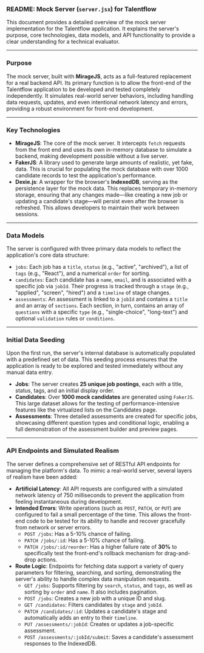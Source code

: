 ### README: Mock Server (`server.jsx`) for Talentflow

This document provides a detailed overview of the mock server implementation for the Talentflow application. It explains the server's purpose, core technologies, data models, and API functionality to provide a clear understanding for a technical evaluator.

---

### Purpose
The mock server, built with **MirageJS**, acts as a full-featured replacement for a real backend API. Its primary function is to allow the front-end of the Talentflow application to be developed and tested completely independently. It simulates real-world server behaviors, including handling data requests, updates, and even intentional network latency and errors, providing a robust environment for front-end development.

---

### Key Technologies
* **MirageJS**: The core of the mock server. It intercepts `fetch` requests from the front end and uses its own in-memory database to simulate a backend, making development possible without a live server.
* **FakerJS**: A library used to generate large amounts of realistic, yet fake, data. This is crucial for populating the mock database with over 1000 candidate records to test the application's performance.
* **Dexie.js**: A wrapper for the browser's **IndexedDB**, serving as the persistence layer for the mock data. This replaces temporary in-memory storage, ensuring that any changes made—like creating a new job or updating a candidate's stage—will persist even after the browser is refreshed. This allows developers to maintain their work between sessions.

---

### Data Models
The server is configured with three primary data models to reflect the application's core data structure:
* `jobs`: Each job has a `title`, `status` (e.g., "active", "archived"), a list of `tags` (e.g., "React"), and a numerical `order` for sorting.
* `candidates`: Each candidate has a `name`, `email`, and is associated with a specific job via `jobId`. Their progress is tracked through a `stage` (e.g., "applied", "screen", "hired") and a `timeline` of stage changes.
* `assessments`: An assessment is linked to a `jobId` and contains a `title` and an array of `sections`. Each section, in turn, contains an array of `questions` with a specific `type` (e.g., "single-choice", "long-text") and optional `validation` rules or `conditions`.

---

### Initial Data Seeding
Upon the first run, the server's internal database is automatically populated with a predefined set of data. This seeding process ensures that the application is ready to be explored and tested immediately without any manual data entry.
* **Jobs**: The server creates **25 unique job postings**, each with a title, status, tags, and an initial display order.
* **Candidates**: Over **1000 mock candidates** are generated using `FakerJS`. This large dataset allows for the testing of performance-intensive features like the virtualized lists on the Candidates page.
* **Assessments**: Three detailed assessments are created for specific jobs, showcasing different question types and conditional logic, enabling a full demonstration of the assessment builder and preview pages.

---

### API Endpoints and Simulated Realism
The server defines a comprehensive set of RESTful API endpoints for managing the platform's data. To mimic a real-world server, several layers of realism have been added:
* **Artificial Latency**: All API requests are configured with a simulated network latency of 750 milliseconds to prevent the application from feeling instantaneous during development.
* **Intended Errors**: Write operations (such as `POST`, `PATCH`, or `PUT`) are configured to fail a small percentage of the time. This allows the front-end code to be tested for its ability to handle and recover gracefully from network or server errors.
    * `POST /jobs`: Has a 5-10% chance of failing.
    * `PATCH /jobs/:id`: Has a 5-10% chance of failing.
    * `PATCH /jobs/:id/reorder`: Has a higher failure rate of **30%** to specifically test the front-end's rollback mechanism for drag-and-drop actions.
* **Route Logic**: Endpoints for fetching data support a variety of query parameters for filtering, searching, and sorting, demonstrating the server's ability to handle complex data manipulation requests.
    * `GET /jobs`: Supports filtering by `search`, `status`, and `tags`, as well as sorting by `order` and `name`. It also includes pagination.
    * `POST /jobs`: Creates a new job with a unique ID and slug.
    * `GET /candidates`: Filters candidates by `stage` and `jobId`.
    * `PATCH /candidates/:id`: Updates a candidate's stage and automatically adds an entry to their `timeline`.
    * `PUT /assessments/:jobId`: Creates or updates a job-specific assessment.
    * `POST /assessments/:jobId/submit`: Saves a candidate's assessment responses to the IndexedDB.